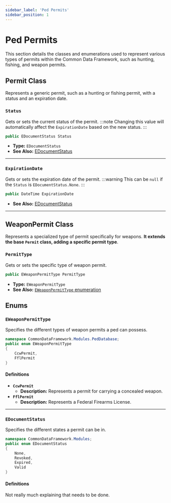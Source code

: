 ```yaml
---
sidebar_label: 'Ped Permits'
sidebar_position: 1
---
```


# Ped Permits
This section details the classes and enumerations used to represent various types of permits within the Common Data Framework, such as hunting, fishing, and weapon permits.

## Permit Class

Represents a generic permit, such as a hunting or fishing permit, with a status and an expiration date.

### `Status`

Gets or sets the current status of the permit. 
:::note
Changing this value will automatically affect the `ExpirationDate` based on the new status.
:::
```csharp
public EDocumentStatus Status
```

-   **Type:** `EDocumentStatus`
-   **See Also:** [EDocumentStatus](http://localhost:3000/docs/developer-docs/Common%20Data%20Framework/Peds/permits#edocumentstatus)

---

### `ExpirationDate`

Gets or sets the expiration date of the permit. 
:::warning
This can be `null` if the `Status` is `EDocumentStatus.None`.
:::
```csharp
public DateTime ExpirationDate
```
-   **See Also:** [EDocumentStatus](http://localhost:3000/docs/developer-docs/Common%20Data%20Framework/Peds/permits#edocumentstatus)

---

## WeaponPermit Class

Represents a specialized type of permit specifically for weapons. **It extends the base `Permit` class, adding a specific permit type**.

### `PermitType`

Gets or sets the specific type of weapon permit.

```csharp
public EWeaponPermitType PermitType
```

-   **Type:** `EWeaponPermitType`
-   **See Also:** [`EWeaponPermitType` enumeration](#eweaponpermittype-enumeration)

## Enums

### `EWeaponPermitType`

Specifies the different types of weapon permits a ped can possess.

```csharp
namespace CommonDataFramework.Modules.PedDatabase;
public enum EWeaponPermitType
{
    CcwPermit,
    FflPermit
}
```

#### Definitions

-   **`CcwPermit`**
    -   **Description:** Represents a permit for carrying a concealed weapon.
-   **`FflPermit`**
    -   **Description:** Represents a Federal Firearms License.

---
### `EDocumentStatus`

Specifies the different states a permit can be in.

```csharp
namespace CommonDataFramework.Modules;
public enum EDocumentStatus
{
    None,
    Revoked,
    Expired,
    Valid
}
```
#### Definitions
Not really much explaining that needs to be done.
